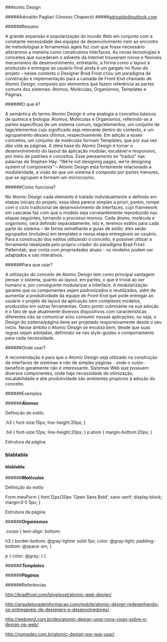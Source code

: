 ##Atomic Design


#####Adroaldo Pagliari (Unoesc Chapecó)
#####adroaldo@outlook.com


######Resumo

 A grande expansão e popularização do mundo Web em conjunto com a constante necessidade das equipes de desenvolvimento irem ao encontro de metodologias e ferramentas ágeis fez com que fosse necessário alterarmos a maneira como construímos Interfaces. As novas tecnologias e conceitos que sucederam o advento da Internet trouxeram novos e flexíveis mecanismos de desenvolvimento, entretanto, a forma como o layout é produzido e entregue ao usuário-final ainda é um gargalo no fluxo do projeto – nesse contexto o Designer Brad Frost criou um paradigma de construção e implementação para a camada de Front-End chamado de Atomic Design, composto por elementos que fazem referência as partes comuns dos sistemas: Átomos, Moléculas, Organismos, Templates e Páginas.

######O que é?

 A semântica do termo Atomic Design é uma analogia a conceitos básicos de química e biologia: Átomos, Moléculas e Organismos, referindo-se a partes específicas de um sistema comum, tags/elementos, um conjunto de tags/elementos cujo significado seja relevante dentro do contexto, e um agrupamento desses últimos, respectivamente. Em adição a esses conceitos, um conjunto de moléculas formam Templates, que por sua vez dão vida as páginas.
 A ideia base do Atomic Design é tornar o desenvolvimento do layout da aplicação modular, escalável e responsivo, por meio de padrões e conceitos. Esse pensamento se “traduz” nas palavras de Stephen Hay: “We’re not designing pages, we’re designing system of components” – Atomic Design está fortemente relacionado a modularidade, a visão de que um sistema é composto por partes menores, que se agrupam e formam um microcosmo.

######Como funciona?

 No Atomic Design cada elemento é tratado individualmente e definido em etapas iniciais do projeto, essa ideia parece simples a priori, porém, rompe com o ciclo tradicional de desenvolvimento de Interfaces, cujo framework em cascatas faz com que o modelo seja constantemente reproduzido nas etapas seguintes, tornando o processo moroso. 
 Cada átomo, molécula e organismo, será definido separadamente, isto é, teremos estilos para cada parte do sistema – de forma semelhante a guias de estilo; eles serão agrupados (includes) em templates e nessa etapa entregáveis ao usuário. Para a construção dos estilos utilizando o conceito, é possível utilizar a ferramenta idealizada pelo próprio criador do paradigma Brad Frost: Patternlab, que conta com propriedades atuais - os modelos podem ser adaptados e são interativos.

######Para que usar?
	
 A utilização do conceito de Atomic Design tem como principal vantagem pensar o sistema, quanto ao layout, em partes, o que é trivial ao ser humano e, por conseguinte modularizar a interface. A modularização garante que os componentes sejam padronizados e reutilizados, além de aumentar a produtividade da equipe de Front-End que pode entregar ao usuário o projeto de layout da aplicação sem complexos modelos, produzidos em outras ferramentas.
 Outro ponto culminante na sua adoção é o fato de que atualmente diversos dispositivos com características diferentes irão se comunicar e/ou consumir nossas aplicações, ou seja, o Design do sistema/página deve ser projetado responsivamente desde o seu início. Nesse âmbito o Atomic Design se encaixa bem, desde que suas regras sejam adotadas, definindo-se nas style-guides o comportamento para cada necessidade.

######Onde usar?

 A recomendação é para que o Atomic Design seja utilizado na construção de interfaces de sistemas e não de simples páginas - onde o custo-benefício geralmente não é interessante. Sistemas Web que possuem diversos componentes, onde haja necessidade de otimização, escalabilidade e alta produtividade são ambientes propícios à adoção do conceito.

######Exemplos

######**_Átomos_** 

Definição do estilo

.h3 {
  font-size:15px;
  line-height:20px;
  }

.h4 {
  font-size:12px;
  line-height:20px;
  }
p.atom { margin-bottom:20px; }

Estrutura da página

<p class="atom">
<h3>blablabla</h3>
<h4>blablabla</h4>
</label>

######**_Moléculas_** 

Definição do estilo

Form.meuForm {
font:12px/20px 'Open Sans Bold', sans-serif;
  display:block;
  margin:0 0 5px;    }

Estrutura da página
<form class=”meuForm”>
<font …>
</font></form>

######**_Organismos_** 

.corpo {
  text-align: bottom;

  h3 {
    border-bottom: @gray-lighter solid 1px;
    color: @gray-light;
    padding-bottom: @space-sm;
  }

  p {
    color: @gray;
  }
}

######**_Templates_**


######**_Páginas_** 


######Referências

http://bradfrost.com/blog/post/atomic-web-design/

http://arquiteturadeinformacao.com/mobile/atomic-design-redesenhando-os-entregaveis-de-designers-e-desenvolvedores/

http://webnerd.com.br/dev/atomic-design-uma-nova-visao-sobre-o-design-na-web/

http://nomadev.com.br/atomic-design-por-que-usar/
